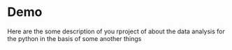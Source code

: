 # Demo

Here are the some description of you rproject of about the data analysis for the python in the basis of some another things
